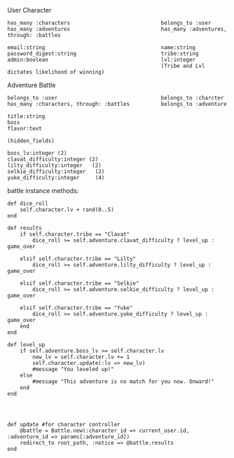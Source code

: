 User Character

    has_many :characters                             belongs_to :user
    has_many :adventures                             has_many :adventures, through: :battles

    email:string                                     name:string
    password_digest:string                           tribe:string
    admin:boolean                                    lvl:integer
                                                     (Tribe and Lvl dictates likelihood of winning)

Adventure Battle

    belongs_to :user                                 belongs_to :charcter
    has_many :characters, through: :battles          belongs_to :adventure

    title:string
    boss
    flavor:text

    (hidden_fields)

    boss_lv:integer (2)
    clavat_difficulty:integer (2)
    lilty_difficulty:integer   (2)
    selkie_difficulty:integer   (2)
    yuke_difficulty:integer     (4)

battle instance methods:

    def dice_roll
        self.character.lv + rand(0..5)
    end

    def results
        if self.character.tribe == "Clavat"
            dice_roll >= self.adventure.clavat_difficulty ? level_up : game_over

        elsif self.character.tribe == "Lilty"
            dice_roll >= self.adventure.lilty_difficulty ? level_up : game_over

        elsif self.character.tribe == "Selkie"
            dice_roll >= self.adventure.selkie_difficulty ? level_up : game_over

        elsif self.character.tribe == "Yuke"
            dice_roll >= self.adventure.yuke_difficulty ? level_up : game_over
        end
    end

    def level_up
        if self.adventure.boss_lv >= self.character.lv
            new_lv = self.character.lv += 1
            self.character.update(:lv => new_lv)
            #message "You leveled up!"
        else
            #message "This adventure is no match for you now. Onward!"
        end
    end




    def update #for character controller
        @battle = Battle.new(:character_id => current_user.id, :adventure_id => params[:adventure_id])
        redirect_to root_path, :notice => @battle.results
    end
